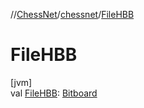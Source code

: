 //[ChessNet](../../index.md)/[chessnet](index.md)/[FileHBB](-file-h-b-b.md)

# FileHBB

[jvm]\
val [FileHBB](-file-h-b-b.md): [Bitboard](index.md#610777926%2FClasslikes%2F-1216412040)
